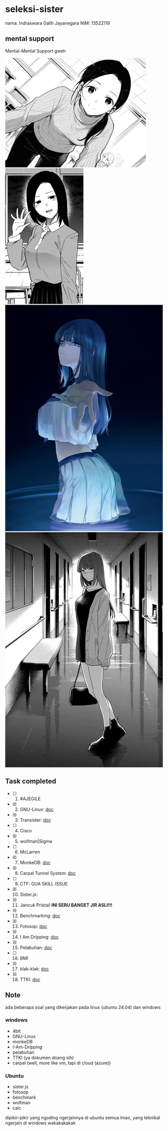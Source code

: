 # seleksi-sister
nama: Indraswara Galih Jayanegara
NIM: 13522119

## mental support 
Mental-Mental Support gweh 


![mental-support](./18.TTKI/assets/cantik-bat.jpeg)
![mental-support2](./18.TTKI/assets/mental-support-yang-lain.webp)
![main-mental-support](./18.TTKI/assets/mental-support-gweh.jpg)
![main-mental-support2](./18.TTKI/assets/mental-support-2.jpg)

## Task completed
- [ ] 1. #AJEGILE 
- [X] 2. GNU-Linux: [doc](./2.GNU-Linux/GNU-Linux.pdf)
- [X] 3. Transister: [doc](./3.4bit/2nm%20Transister.pdf)
- [ ] 4. Cisco
- [X] 5. wolfman|Sigma
- [ ] 6. McLarren 
- [X] 7. MonkeDB: [doc](./7.monkeDB/README.md)
- [X] 8. Carpal Tunnel System: [doc](./8.Carpal/CARPAL-Dripping.pdf)
- [ ] 9. CTF: GUA SKILL ISSUE
- [X] 10. Sister.js: 
- [X] 11. Jancuk Pristail **INI SERU BANGET JIR ASLI!!!**
- [X] 12. Benchmarking: [doc](./12.benchmark/README.md)
- [X] 13. Fotosop: [doc](./13.Fotosop/README.md)
- [X] 14. I Am Dripping: [doc](./14.I-Am-Dripping/README.md)
- [X] 15. Pelabuhan: [doc](./15.pelabuhan/Pelabuhan.pdf)
- [ ] 16. BMI 
- [X] 17. klak-klak: [doc](./17.calc/README.md)
- [X] 18. TTKI: [doc](./18.TTKI/TTKI.pdf)

## Note
ada beberapa soal yang dikerjakan pada linux (ubuntu 24.04) dan windows 
### windows 
- 4bit 
- GNU-Linux 
- monkeDB 
- I-Am-Dripping 
- pelabuhan 
- TTKI (ya dokumen doang sih) 
- carpal (well, more like vm, tapi di cloud (azure))
### Ubuntu 
- sister.js 
- fotosop 
- benchmark 
- wolfman 
- calc

dipikir-pikir yang ngoding ngerjainnya di ubuntu semua lmao, yang teknikal ngerjain di windows wakakakakak
